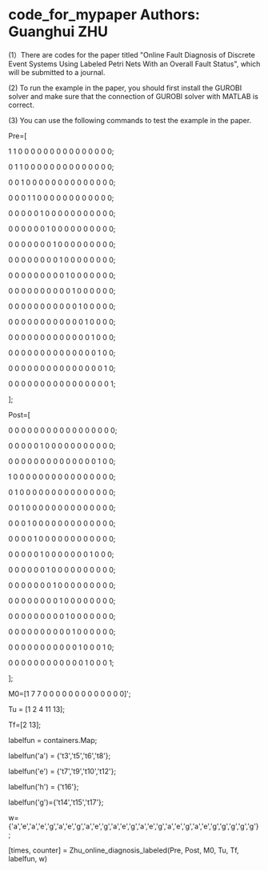 # code_for_mypaper   Authors: Guanghui ZHU
(1）There are codes for the paper titled "Online Fault Diagnosis of Discrete Event Systems Using Labeled Petri Nets With an Overall Fault Status", which will be submitted to a journal.

(2) To run the example in the paper, you should first install the GUROBI solver and make sure that the connection of GUROBI solver with MATLAB is correct.

(3) You can use the following commands to test the example in the paper.


Pre=[

1     1     0     0     0     0     0     0     0     0     0     0     0     0     0     0     0;

0     1     1     0     0     0     0     0     0     0     0     0     0     0     0     0     0;

0     0     1     0     0     0     0     0     0     0     0     0     0     0     0     0     0;

0     0     0     1     1     0     0     0     0     0     0     0     0     0     0     0     0;

0     0     0     0     0     1     0     0     0     0     0     0     0     0     0     0     0;

0     0     0     0     0     0     1     0     0     0     0     0     0     0     0     0     0;

0     0     0     0     0     0     0     1     0     0     0     0     0     0     0     0     0;

0     0     0     0     0     0     0     0     1     0     0     0     0     0     0     0     0;

0     0     0     0     0     0     0     0     0     1     0     0     0     0     0     0     0;

0     0     0     0     0     0     0     0     0     0     1     0     0     0     0     0     0;

0     0     0     0     0     0     0     0     0     0     0     1     0     0     0     0     0;

0     0     0     0     0     0     0     0     0     0     0     0     1     0     0     0     0;

0     0     0     0     0     0     0     0     0     0     0     0     0     1     0     0     0;

0     0     0     0     0     0     0     0     0     0     0     0     0     0     1     0     0;

0     0     0     0     0     0     0     0     0     0     0     0     0     0     0     1     0;

0     0     0     0     0     0     0     0     0     0     0     0     0     0     0     0     1;

];

Post=[

0     0     0     0     0     0     0     0     0     0     0     0     0     0     0     0     0;

0     0     0     0     0     1     0     0     0     0     0     0     0     0     0     0     0;

0     0     0     0     0     0     0     0     0     0     0     0     0     0     1     0     0;

1     0     0     0     0     0     0     0     0     0     0     0     0     0     0     0     0;

0     1     0     0     0     0     0     0     0     0     0     0     0     0     0     0     0;

0     0     1     0     0     0     0     0     0     0     0     0     0     0     0     0     0;

0     0     0     1     0     0     0     0     0     0     0     0     0     0     0     0     0;

0     0     0     0     1     0     0     0     0     0     0     0     0     0     0     0     0;

0     0     0     0     0     1     0     0     0     0     0     0     0     1     0     0     0;

0     0     0     0     0     0     1     0     0     0     0     0     0     0     0     0     0;

0     0     0     0     0     0     0     1     0     0     0     0     0     0     0     0     0;

0     0     0     0     0     0     0     0     1     0     0     0     0     0     0     0     0;

0     0     0     0     0     0     0     0     0     1     0     0     0     0     0     0     0;

0     0     0     0     0     0     0     0     0     0     1     0     0     0     0     0     0;

0     0     0     0     0     0     0     0     0     0     0     1     0     0     0     1     0;

0     0     0     0     0     0     0     0     0     0     0     0     1     0     0     0     1;

];

M0=[1     7     7     0     0     0     0     0     0     0     0     0     0     0     0     0]';

Tu = [1     2     4    11    13];

Tf=[2    13];

labelfun = containers.Map;

labelfun('a') = {'t3','t5','t6','t8'};

labelfun('e') = {'t7','t9','t10','t12'};

labelfun('h') = {'t16'};

labelfun('g')={'t14','t15','t17'};

w={'a','e','a','e','g','a','e','g','a','e','g','a','e','g','a','e','g','a','e','g','a','e','g','g','g','g','g'};

[times, counter] = Zhu_online_diagnosis_labeled(Pre, Post, M0, Tu, Tf, labelfun, w)

